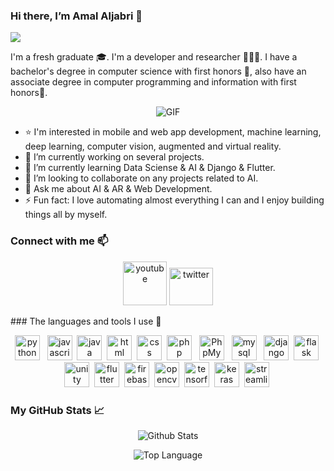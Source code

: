 ### Hi there, I’m Amal Aljabri 👋 
![](https://komarev.com/ghpvc/?username=AmalAljabri&color=ff69b4)

I'm a fresh graduate 🎓. I'm a developer and researcher 👩🏻‍💻. I have a bachelor's degree in computer science with first honors 🏅, also have an associate degree in computer programming and information with first honors🥇.

<p align="center">
<img align="center" alt="GIF" src="https://media.giphy.com/media/L1R1tvI9svkIWwpVYr/giphy.gif" />
</p>


- ⭐️ I'm interested in mobile and web app development, machine learning, deep learning, computer vision, augmented and virtual reality.
- 🔭 I’m currently working on several projects.
- 🌱 I’m currently learning Data Sciense & AI & Django & Flutter.
- 👯 I’m looking to collaborate on any projects related to AI.
- 💬 Ask me about AI & AR & Web Development.
- ⚡ Fun fact: I love automating almost everything I can and I enjoy building things all by myself.

### Connect with me 📫 
<p align="center">
<a href="https://www.youtube.com/channel/UCo5YQBPpqqnN8gEDCFSs6rQ/videos?view_as=subscriber"><img  title="youtube" alt="youtube" src="https://cdn.worldvectorlogo.com/logos/youtube-3.svg" width="70" height="70px"></img></a>
<a href="https://twitter.com/amal_aljabri1"><img  title="twitter" alt="twitter" src="https://cdn.worldvectorlogo.com/logos/twitter.svg" width="70" height="60px"></img></a>
</p>
### The languages and tools I use 🚀
<p align="center">
	<img title="python" alt="python" src="https://cdn.worldvectorlogo.com/logos/python-5.svg" height="40px" /> &nbsp;
	<img title="javascript" alt="javascript" src="https://cdn.worldvectorlogo.com/logos/javascript.svg" height="40px"/>&nbsp;
	<img title="java" alt="java" src="https://cdn.worldvectorlogo.com/logos/java.svg" height="40px" />&nbsp;
	<img title="html" alt="html" src="https://cdn.worldvectorlogo.com/logos/html5.svg" height="40px" />&nbsp;
	<img title="css" alt="css" src="https://cdn.worldvectorlogo.com/logos/css-5.svg" height="40px" />&nbsp;
	<img title="php" alt="php" src="https://cdn.worldvectorlogo.com/logos/php-1.svg" height="40px" /> &nbsp;
	<img title="PhpMyAdmin" alt="PhpMyAdmin" src="https://upload.wikimedia.org/wikipedia/commons/thumb/4/4f/PhpMyAdmin_logo.svg/1200px-PhpMyAdmin_logo.svg.png" height="40px" /> &nbsp;
	<img title="mysql" alt="mysql" src="https://cdn.worldvectorlogo.com/logos/mysql.svg" height="40px" /> &nbsp;
	<img title="django" alt="django" src="https://cdn.worldvectorlogo.com/logos/django-community.svg" height="40px" />&nbsp;
	<img title="flask" alt="flask" src="https://cdn.worldvectorlogo.com/logos/flask.svg" height="40px"/>&nbsp;
	<img title="unity" alt="unity" src="https://cdn.worldvectorlogo.com/logos/unity-technologies-logo.svg" height="40px" />&nbsp;
	<img title="flutter" alt="flutter" src="https://cdn.worldvectorlogo.com/logos/flutter.svg" height="40px"/>&nbsp;
	<img title="firebase" alt="firebase" src="https://cdn.worldvectorlogo.com/logos/firebase-1.svg" height="40px"/>&nbsp;
	<img title="opencv" alt="opencv" src="https://opencv.org/wp-content/uploads/2020/07/OpenCV_logo_white_600x.png" height="40px" />&nbsp;
	<img title="tensorflow" alt="tensorflow" src="https://cdn.worldvectorlogo.com/logos/tensorflow-2.svg" height="40px" />&nbsp;
	<img title="keras" alt="keras" src="https://keras.io/img/logo.png" height="40px"/>&nbsp;
	<img title="streamlit" alt="streamlit" src="https://assets.website-files.com/5dc3b47ddc6c0c2a1af74ad0/5e0a328bedb754beb8a973f9_logomark_website.png" height="40px"/>&nbsp;
</p>

### My GitHub Stats 📈 
<p align="center">
<img align="center" alt="Github Stats" src="https://github-readme-stats.vercel.app/api?username=AmalAljabri&show_icons=true&theme=radical" />
</p>
<p align="center">
  <img align="center" img alt = "Top Language" src="https://github-readme-stats.vercel.app/api/top-langs/?username=AmalAljabri&layout=compact&theme=radical"/>
</p>

